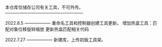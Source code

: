 本仓库仅储存公司有关工具，不可外传。
——————————————————

2022.8.5
——————
重命名工具和控制器创建工具更新。
增加热盒工具：匹配对象位移旋转缩放
更新热盒匹配相关代码

2022.7.27
——————
新建库，上传初版工具架。